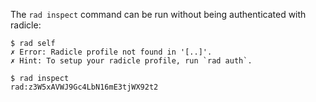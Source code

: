 The `rad inspect` command can be run without being authenticated with radicle:

``` (fail)
$ rad self
✗ Error: Radicle profile not found in '[..]'.
✗ Hint: To setup your radicle profile, run `rad auth`.
```

```
$ rad inspect
rad:z3W5xAVWJ9Gc4LbN16mE3tjWX92t2
```
